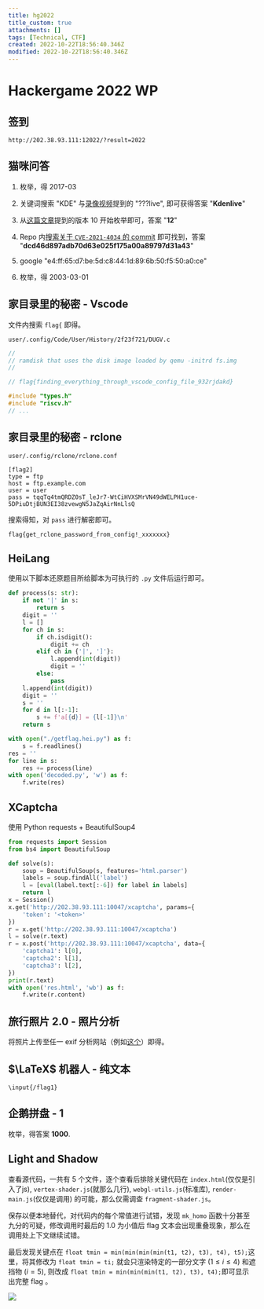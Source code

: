 ```yaml
---
title: hg2022
title_custom: true
attachments: []
tags: [Technical, CTF]
created: 2022-10-22T18:56:40.346Z
modified: 2022-10-22T18:56:40.346Z
---
```


# Hackergame 2022 WP

## 签到

`http://202.38.93.111:12022/?result=2022`

## 猫咪问答

1. 枚举，得 2017-03

2. 关键词搜索 "KDE" 与[录像视频](https://ftp.lug.ustc.edu.cn/%E6%B4%BB%E5%8A%A8/2022.9.20_%E8%BD%AF%E4%BB%B6%E8%87%AA%E7%94%B1%E6%97%A5/video/)提到的 "???live", 即可获得答案 "**Kdenlive**"

3. 从[这篇文章](https://support.mozilla.org/zh-CN/questions/937250)提到的版本 10 开始枚举即可，答案 "**12**"

4. Repo 内[搜索关于 `CVE-2021-4034` 的 commit](https://github.com/torvalds/linux/search?q=CVE-2021-4034&type=commits) 即可找到，答案 "**dcd46d897adb70d63e025f175a00a89797d31a43**"

5. google "e4:ff:65:d7:be:5d:c8:44:1d:89:6b:50:f5:50:a0:ce"

6. 枚举，得 2003-03-01

## 家目录里的秘密 - Vscode

文件内搜索 `flag{` 即得。

`user/.config/Code/User/History/2f23f721/DUGV.c`

```c
//
// ramdisk that uses the disk image loaded by qemu -initrd fs.img
//

// flag{finding_everything_through_vscode_config_file_932rjdakd}

#include "types.h"
#include "riscv.h"
// ...
```

## 家目录里的秘密 - rclone

`user/.config/rclone/rclone.conf`

```
[flag2]
type = ftp
host = ftp.example.com
user = user
pass = tqqTq4tmQRDZ0sT_leJr7-WtCiHVXSMrVN49dWELPH1uce-5DPiuDtjBUN3EI38zvewgN5JaZqAirNnLlsQ
```

搜索得知，对 `pass` 进行解密即可。

`flag{get_rclone_password_from_config!_xxxxxxx}`

## HeiLang

使用以下脚本还原题目所给脚本为可执行的 `.py` 文件后运行即可。

```python
def process(s: str):
    if not '|' in s:
        return s
    digit = ''
    l = []
    for ch in s:
        if ch.isdigit():
            digit += ch
        elif ch in {'|', ']'}:
            l.append(int(digit))
            digit = ''
        else:
            pass
    l.append(int(digit))
    digit = ''
    s = ''
    for d in l[:-1]:
        s += f'a[{d}] = {l[-1]}\n'
    return s

with open("./getflag.hei.py") as f:
    s = f.readlines()
res = ''
for line in s:
    res += process(line)
with open('decoded.py', 'w') as f:
    f.write(res)
```

## XCaptcha

使用 Python requests + BeautifulSoup4

```python
from requests import Session
from bs4 import BeautifulSoup

def solve(s):
    soup = BeautifulSoup(s, features='html.parser')
    labels = soup.findAll('label')
    l = [eval(label.text[:-6]) for label in labels]
    return l
x = Session()
x.get('http://202.38.93.111:10047/xcaptcha', params={
    'token': '<token>'
})
r = x.get('http://202.38.93.111:10047/xcaptcha')
l = solve(r.text)
r = x.post('http://202.38.93.111:10047/xcaptcha', data={
    'captcha1': l[0],
    'captcha2': l[1],
    'captcha3': l[2],
})
print(r.text)
with open('res.html', 'wb') as f:
    f.write(r.content)
```

## 旅行照片 2.0 - 照片分析

将照片上传至任一 exif 分析网站（例如[这个](https://exif.tuchong.com/view/12728587/)）即得。

## $\LaTeX$ 机器人 - 纯文本

`\input{/flag1}`

## 企鹅拼盘 - 1

枚举，得答案 **1000**.

## Light and Shadow

查看源代码，一共有 5 个文件，逐个查看后排除关键代码在 `index.html`(仅仅是引入了js), `vertex-shader.js`(就那么几行), `webgl-utils.js`(标准库), `render-main.js`(仅仅是调用) 的可能，那么仅需调查 `fragment-shader.js`。

保存以便本地替代，对代码内的每个常值进行试错，发现 `mk_homo` 函数十分甚至九分的可疑，修改调用时最后的 1.0 为小值后 flag 文本会出现重叠现象，那么在调用处上下文继续试错。

最后发现关键点在 `float tmin = min(min(min(min(t1, t2), t3), t4), t5);`这里，将其修改为 `float tmin = ti;` 就会只渲染特定的一部分文字 ($1\leq i\leq 4$) 和遮挡物 ($i=5$), 则改成 `float tmin = min(min(min(t1, t2), t3), t4);`即可显示出完整 flag 。

![](@attachment/hg2022_las.png)